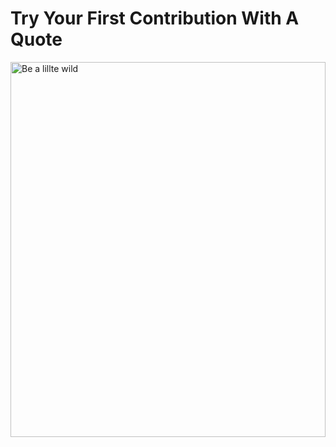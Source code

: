 # Try Your First Contribution With **A Quote**

<img src="https://i2.wp.com/goodnewsnotebook.com/wp-content/uploads/2015/03/Believe-in-Yourself-Be-You-2.png?resize=568%2C378&ssl=1" alt="Be a lillte wild" width="100%" height="600">
